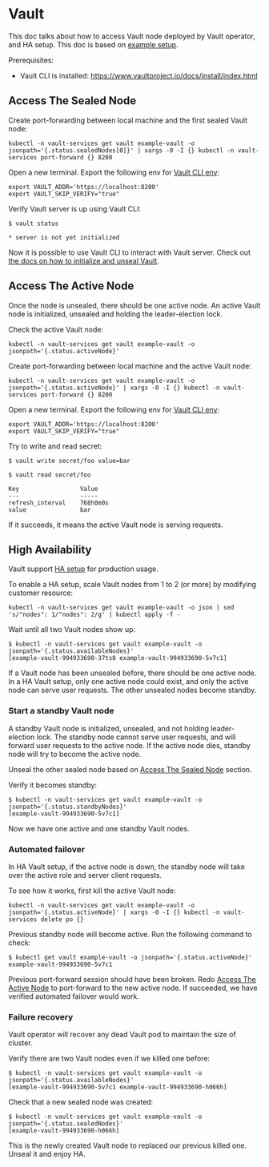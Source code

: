 # Vault

This doc talks about how to access Vault node deployed by Vault operator, and HA setup.
This doc is based on [example setup](../../README.md#getting-started).

Prerequisites:

* Vault CLI is installed: https://www.vaultproject.io/docs/install/index.html

## Access The Sealed Node

Create port-forwarding between local machine and the first sealed Vault node:

```
kubectl -n vault-services get vault example-vault -o jsonpath='{.status.sealedNodes[0]}' | xargs -0 -I {} kubectl -n vault-services port-forward {} 8200
```

Open a new terminal.
Export the following env for [Vault CLI env](https://www.vaultproject.io/docs/commands/environment.html):

```
export VAULT_ADDR='https://localhost:8200'
export VAULT_SKIP_VERIFY="true"
```

Verify Vault server is up using Vault CLI:

```
$ vault status

* server is not yet initialized
```

Now it is possible to use Vault CLI to interact with Vault server.
Check out [the docs on how to initialize and unseal Vault](https://www.vaultproject.io/intro/getting-started/deploy.html#initializing-the-vault).


## Access The Active Node

Once the node is unsealed, there should be one active node.
An active Vault node is initialized, unsealed and holding the leader-election lock.

Check the active Vault node:

```
kubectl -n vault-services get vault example-vault -o jsonpath='{.status.activeNode}'
```

Create port-forwarding between local machine and the active Vault node:

```
kubectl -n vault-services get vault example-vault -o jsonpath='{.status.activeNode}' | xargs -0 -I {} kubectl -n vault-services port-forward {} 8200
```

Open a new terminal.
Export the following env for [Vault CLI env](https://www.vaultproject.io/docs/commands/environment.html):

```
export VAULT_ADDR='https://localhost:8200'
export VAULT_SKIP_VERIFY="true"
```

Try to write and read secret:

```
$ vault write secret/foo value=bar

$ vault read secret/foo

Key             	Value
---             	-----
refresh_interval	768h0m0s
value           	bar
```

If it succeeds, it means the active Vault node is serving requests.

## High Availability

Vault support [HA setup](https://www.vaultproject.io/docs/concepts/ha.html) for production usage.

To enable a HA setup, scale Vault nodes from 1 to 2 (or more) by modifying customer resource:

```
kubectl -n vault-services get vault example-vault -o json | sed 's/"nodes": 1/"nodes": 2/g' | kubectl apply -f -
```

Wait until all two Vault nodes show up:

```
$ kubectl -n vault-services get vault example-vault -o jsonpath='{.status.availableNodes}'
[example-vault-994933690-37ts8 example-vault-994933690-5v7c1]
```

If a Vault node has been unsealed before, there should be one active node.
In a HA Vault setup, only one active node could exist, and only the active node can serve user requests.
The other unsealed nodes become standby.

### Start a standby Vault node

A standby Vault node is initialized, unsealed, and not holding leader-election lock.
The standby node cannot serve user requests, and will forward user requests to the active node.
If the active node dies, standby node will try to become the active node.

Unseal the other sealed node based on [Access The Sealed Node](#access-the-sealed-node) section.

Verify it becomes standby:

```
$ kubectl -n vault-services get vault example-vault -o jsonpath='{.status.standbyNodes}'
[example-vault-994933690-5v7c1]
```

Now we have one active and one standby Vault nodes.

### Automated failover

In HA Vault setup, if the active node is down, the standby node will take over the active role and server client requests.

To see how it works, first kill the active Vault node:

```
kubectl -n vault-services get vault example-vault -o jsonpath='{.status.activeNode}' | xargs -0 -I {} kubectl -n vault-services delete po {}
```

Previous standby node will become active. Run the following command to check:

```
$ kubectl get vault example-vault -o jsonpath='{.status.activeNode}'
example-vault-994933690-5v7c1
```

Previous port-forward session should have been broken.
Redo [Access The Active Node](#access-the-active-node) to port-forward to the new active node.
If succeeded, we have verified automated failover would work.

### Failure recovery

Vault operator will recover any dead Vault pod to maintain the size of cluster.

Verify there are two Vault nodes even if we killed one before:

```
$ kubectl -n vault-services get vault example-vault -o jsonpath='{.status.availableNodes}'
[example-vault-994933690-5v7c1 example-vault-994933690-h066h]
```

Check that a new sealed node was created:

```
$ kubectl -n vault-services get vault example-vault -o jsonpath='{.status.sealedNodes}'
[example-vault-994933690-h066h]
```

This is the newly created Vault node to replaced our previous killed one. Unseal it and enjoy HA.
